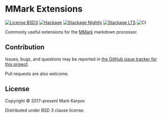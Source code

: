 # MMark Extensions

[![License BSD3](https://img.shields.io/badge/license-BSD3-brightgreen.svg)](http://opensource.org/licenses/BSD-3-Clause)
[![Hackage](https://img.shields.io/hackage/v/mmark-ext.svg?style=flat)](https://hackage.haskell.org/package/mmark-ext)
[![Stackage Nightly](http://stackage.org/package/mmark-ext/badge/nightly)](http://stackage.org/nightly/package/mmark-ext)
[![Stackage LTS](http://stackage.org/package/mmark-ext/badge/lts)](http://stackage.org/lts/package/mmark-ext)
![CI](https://github.com/mmark-md/mmark-ext/workflows/CI/badge.svg?branch=master)

Commonly useful extensions for the
[MMark](https://hackage.haskell.org/package/mmark) markdown processor.

## Contribution

Issues, bugs, and questions may be reported in [the GitHub issue tracker for
this project](https://github.com/mmark-md/mmark-ext/issues).

Pull requests are also welcome.

## License

Copyright © 2017–present Mark Karpov

Distributed under BSD 3 clause license.

